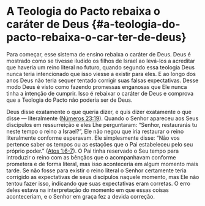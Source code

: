 # A Teologia do Pacto rebaixa o caráter de Deus {#a-teologia-do-pacto-rebaixa-o-car-ter-de-deus}

Para começar, esse sistema de ensino rebaixa o caráter de Deus. Deus é mostrado como se tivesse iludido os filhos de Israel ao levá-los a acreditar que haveria um reino literal no futuro, quando segundo essa teologia Deus nunca teria intencionado que isso viesse a existir para eles. E ao longo dos anos Deus não teria sequer tentado corrigir suas falsas expectativas. Desse modo Deus é visto como fazendo promessas enganosas que Ele nunca tinha a intenção de cumprir. Isso é rebaixar o caráter de Deus e comprova que a Teologia do Pacto não poderia ser de Deus.

Deus disse exatamente o que queria dizer, e quis dizer exatamente o que disse — literalmente ([Números 23:19](http://bibliaonline.com.br/acf/nm/23/19)). Quando o Senhor apareceu aos Seus discípulos em ressurreição e eles Lhe perguntaram: “Senhor, restaurarás tu neste tempo o reino a Israel?”, Ele não negou que iria restaurar o reino literalmente conforme esperavam. Ele simplesmente disse: “Não vos pertence saber os tempos ou as estações que o Pai estabeleceu pelo seu próprio poder.” ([Atos 1:6-7](http://bibliaonline.com.br/acf/atos/1/6-7)). O Pai tinha reservado o Seu tempo para introduzir o reino com as bênçãos que o acompanhavam conforme prometera e de forma literal, mas isso aconteceria em algum momento mais tarde. Se não fosse para existir o reino literal o Senhor certamente teria corrigido as expectativas de seus discípulos naquele momento, mas Ele não tentou fazer isso, indicando que suas expectativas eram corretas. O erro deles estava na interpretação do momento em que essas coisas aconteceriam, e o Senhor em graça fez a devida correção.